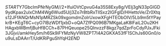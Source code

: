 $START$Y7GbcImPNrNyGM//2+IfuiOVtCpvuG4a35S8Exy8g/VElj3gN33pGlGD9ydKpax2ulxChM4Wg6Wud5U/j3Zo7r8tbRxTllSxz2IGFgID/HHettoVe/Zr0Xtqs12JFfANQrMsN1pMRZSk09xgomdmZolrUxowXFgHTEObOIV/5Lb9m5tYPaykrB+KEgT6C+cyO7IBzWDf1jxbD+oQA7ZfPQ096B7MKgaLaK8IFaiL2Ou2KHHAgxbWBmfjBuHf8CCh+87PHQeuope25QInvzzF8kgz7qdZprFoCdyPJxJFki3JGjvi/amkHey5m/h6Sk9iFYMzNyVW8ZPT7I4A2GKXA53fF1SChJs60Gn0/ou9uLsDAArrT/UdKRiPguShYqH2$END$